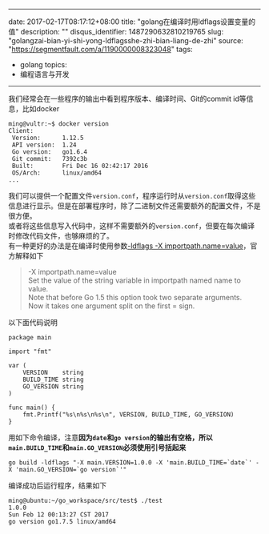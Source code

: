 
---
date: 2017-02-17T08:17:12+08:00
title: "golang在编译时用ldflags设置变量的值"
description: ""
disqus_identifier: 1487290632810219765
slug: "golangzai-bian-yi-shi-yong-ldflagsshe-zhi-bian-liang-de-zhi"
source: "https://segmentfault.com/a/1190000008323048"
tags: 
- golang 
topics:
- 编程语言与开发
---

我们经常会在一些程序的输出中看到程序版本、编译时间、Git的commit
id等信息，比如docker

    ming@vultr:~$ docker version
    Client:
     Version:      1.12.5
     API version:  1.24
     Go version:   go1.6.4
     Git commit:   7392c3b
     Built:        Fri Dec 16 02:42:17 2016
     OS/Arch:      linux/amd64
    ...

我们可以提供一个配置文件`version.conf`，程序运行时从`version.conf`取得这些信息进行显示。但是在部署程序时，除了二进制文件还需要额外的配置文件，不是很方便。
\
或者将这些信息写入代码中，这样不需要额外的`version.conf`，但要在每次编译时修改代码文件，也够麻烦的了。
\
有一种更好的办法是在编译时使用参数[-ldflags -X
importpath.name=value](https://golang.org/cmd/link/)，官方解释如下

> -X importpath.name=value \
> Set the value of the string variable in importpath named name to
> value. \
> Note that before Go 1.5 this option took two separate arguments. \
> Now it takes one argument split on the first = sign.

以下面代码说明

    package main

    import "fmt"

    var (
        VERSION    string
        BUILD_TIME string
        GO_VERSION string
    )

    func main() {
        fmt.Printf("%s\n%s\n%s\n", VERSION, BUILD_TIME, GO_VERSION)
    }

用如下命令编译，注意**因为`date`和`go version`的输出有空格，所以`main.BUILD_TIME`和`main.GO_VERSION`必须使用引号括起来**

    go build -ldflags "-X main.VERSION=1.0.0 -X 'main.BUILD_TIME=`date`' -X 'main.GO_VERSION=`go version`'"

编译成功后运行程序，结果如下

    ming@ubuntu:~/go_workspace/src/test$ ./test 
    1.0.0
    Sun Feb 12 00:13:27 CST 2017
    go version go1.7.5 linux/amd64

